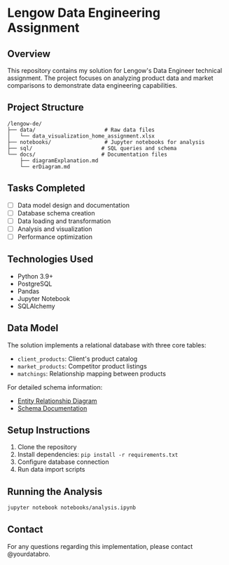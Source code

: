 # Lengow Data Engineering Assignment

## Overview
This repository contains my solution for Lengow's Data Engineer technical assignment. The project focuses on analyzing product data and market comparisons to demonstrate data engineering capabilities.

## Project Structure
```
/lengow-de/
├── data/                      # Raw data files
│   └── data_visualization_home_assignment.xlsx
├── notebooks/                 # Jupyter notebooks for analysis
├── sql/                      # SQL queries and schema
└── docs/                     # Documentation files
    ├── diagramExplanation.md
    └── erDiagram.md
```

## Tasks Completed
- [ ] Data model design and documentation
- [ ] Database schema creation
- [ ] Data loading and transformation
- [ ] Analysis and visualization
- [ ] Performance optimization

## Technologies Used
- Python 3.9+
- PostgreSQL
- Pandas
- Jupyter Notebook
- SQLAlchemy

## Data Model
The solution implements a relational database with three core tables:
- `client_products`: Client's product catalog
- `market_products`: Competitor product listings
- `matchings`: Relationship mapping between products

For detailed schema information:
- [Entity Relationship Diagram](Lengow/docs/erDiagram.md)
- [Schema Documentation](Lengow/docs/diagramExplanation.md)

## Setup Instructions
1. Clone the repository
2. Install dependencies: `pip install -r requirements.txt`
3. Configure database connection
4. Run data import scripts

## Running the Analysis
```bash
jupyter notebook notebooks/analysis.ipynb
```

## Contact
For any questions regarding this implementation, please contact @yourdatabro.
